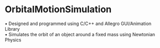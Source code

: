 OrbitalMotionSimulation
=======================

•	Designed and programmed using C/C++ and Allegro GUI/Animation Library<br>
•	Simulates the orbit of an object around a fixed mass using Newtonian Physics
